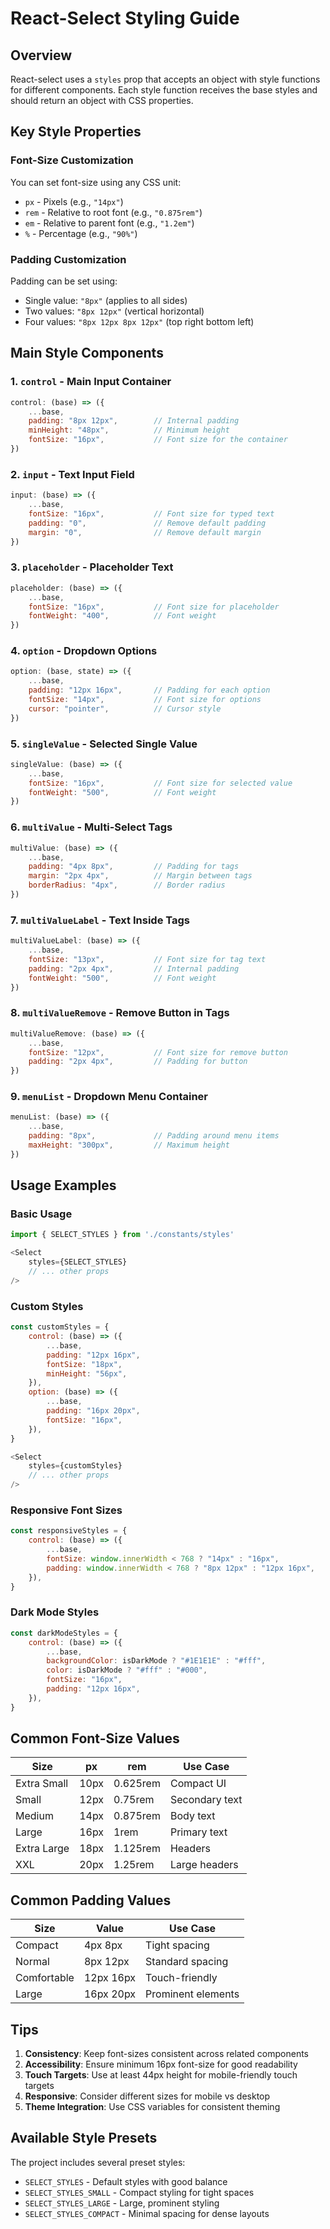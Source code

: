 # React-Select Styling Guide

## Overview
React-select uses a `styles` prop that accepts an object with style functions for different components. Each style function receives the base styles and should return an object with CSS properties.

## Key Style Properties

### Font-Size Customization
You can set font-size using any CSS unit:
- `px` - Pixels (e.g., `"14px"`)
- `rem` - Relative to root font (e.g., `"0.875rem"`)
- `em` - Relative to parent font (e.g., `"1.2em"`)
- `%` - Percentage (e.g., `"90%"`)

### Padding Customization
Padding can be set using:
- Single value: `"8px"` (applies to all sides)
- Two values: `"8px 12px"` (vertical horizontal)
- Four values: `"8px 12px 8px 12px"` (top right bottom left)

## Main Style Components

### 1. `control` - Main Input Container
```javascript
control: (base) => ({
    ...base,
    padding: "8px 12px",        // Internal padding
    minHeight: "48px",          // Minimum height
    fontSize: "16px",           // Font size for the container
})
```

### 2. `input` - Text Input Field
```javascript
input: (base) => ({
    ...base,
    fontSize: "16px",           // Font size for typed text
    padding: "0",               // Remove default padding
    margin: "0",                // Remove default margin
})
```

### 3. `placeholder` - Placeholder Text
```javascript
placeholder: (base) => ({
    ...base,
    fontSize: "16px",           // Font size for placeholder
    fontWeight: "400",          // Font weight
})
```

### 4. `option` - Dropdown Options
```javascript
option: (base, state) => ({
    ...base,
    padding: "12px 16px",       // Padding for each option
    fontSize: "14px",           // Font size for options
    cursor: "pointer",          // Cursor style
})
```

### 5. `singleValue` - Selected Single Value
```javascript
singleValue: (base) => ({
    ...base,
    fontSize: "16px",           // Font size for selected value
    fontWeight: "500",          // Font weight
})
```

### 6. `multiValue` - Multi-Select Tags
```javascript
multiValue: (base) => ({
    ...base,
    padding: "4px 8px",         // Padding for tags
    margin: "2px 4px",          // Margin between tags
    borderRadius: "4px",        // Border radius
})
```

### 7. `multiValueLabel` - Text Inside Tags
```javascript
multiValueLabel: (base) => ({
    ...base,
    fontSize: "13px",           // Font size for tag text
    padding: "2px 4px",         // Internal padding
    fontWeight: "500",          // Font weight
})
```

### 8. `multiValueRemove` - Remove Button in Tags
```javascript
multiValueRemove: (base) => ({
    ...base,
    fontSize: "12px",           // Font size for remove button
    padding: "2px 4px",         // Padding for button
})
```

### 9. `menuList` - Dropdown Menu Container
```javascript
menuList: (base) => ({
    ...base,
    padding: "8px",             // Padding around menu items
    maxHeight: "300px",         // Maximum height
})
```

## Usage Examples

### Basic Usage
```javascript
import { SELECT_STYLES } from './constants/styles'

<Select
    styles={SELECT_STYLES}
    // ... other props
/>
```

### Custom Styles
```javascript
const customStyles = {
    control: (base) => ({
        ...base,
        padding: "12px 16px",
        fontSize: "18px",
        minHeight: "56px",
    }),
    option: (base) => ({
        ...base,
        padding: "16px 20px",
        fontSize: "16px",
    }),
}

<Select
    styles={customStyles}
    // ... other props
/>
```

### Responsive Font Sizes
```javascript
const responsiveStyles = {
    control: (base) => ({
        ...base,
        fontSize: window.innerWidth < 768 ? "14px" : "16px",
        padding: window.innerWidth < 768 ? "8px 12px" : "12px 16px",
    }),
}
```

### Dark Mode Styles
```javascript
const darkModeStyles = {
    control: (base) => ({
        ...base,
        backgroundColor: isDarkMode ? "#1E1E1E" : "#fff",
        color: isDarkMode ? "#fff" : "#000",
        fontSize: "16px",
        padding: "12px 16px",
    }),
}
```

## Common Font-Size Values

| Size | px | rem | Use Case |
|------|----|-----|----------|
| Extra Small | 10px | 0.625rem | Compact UI |
| Small | 12px | 0.75rem | Secondary text |
| Medium | 14px | 0.875rem | Body text |
| Large | 16px | 1rem | Primary text |
| Extra Large | 18px | 1.125rem | Headers |
| XXL | 20px | 1.25rem | Large headers |

## Common Padding Values

| Size | Value | Use Case |
|------|-------|----------|
| Compact | 4px 8px | Tight spacing |
| Normal | 8px 12px | Standard spacing |
| Comfortable | 12px 16px | Touch-friendly |
| Large | 16px 20px | Prominent elements |

## Tips

1. **Consistency**: Keep font-sizes consistent across related components
2. **Accessibility**: Ensure minimum 16px font-size for good readability
3. **Touch Targets**: Use at least 44px height for mobile-friendly touch targets
4. **Responsive**: Consider different sizes for mobile vs desktop
5. **Theme Integration**: Use CSS variables for consistent theming

## Available Style Presets

The project includes several preset styles:
- `SELECT_STYLES` - Default styles with good balance
- `SELECT_STYLES_SMALL` - Compact styling for tight spaces
- `SELECT_STYLES_LARGE` - Large, prominent styling
- `SELECT_STYLES_COMPACT` - Minimal spacing for dense layouts
